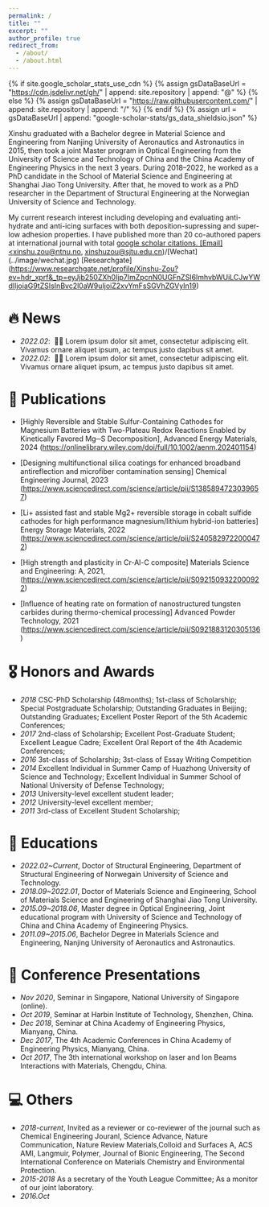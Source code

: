 ```yaml
---
permalink: /
title: ""
excerpt: ""
author_profile: true
redirect_from: 
  - /about/
  - /about.html
---
```


{% if site.google_scholar_stats_use_cdn %}
{% assign gsDataBaseUrl = "https://cdn.jsdelivr.net/gh/" | append: site.repository | append: "@" %}
{% else %}
{% assign gsDataBaseUrl = "https://raw.githubusercontent.com/" | append: site.repository | append: "/" %}
{% endif %}
{% assign url = gsDataBaseUrl | append: "google-scholar-stats/gs_data_shieldsio.json" %}

<span class='anchor' id='about-me'></span>

Xinshu graduated with a Bachelor degree in Material Science and Engineering from Nanjing University of Aeronautics and Astronautics in 2015, then took a joint Master program in Optical Engineering from the University of Science and Technology of China and the China Academy of Engineering Physics in the next 3 years. During 2018–2022, he worked as a PhD candidate in the School of Material Science and Engineering at Shanghai Jiao Tong University. After that, he moved to work as a PhD researcher in the Department of Structural Engineering at the Norwegian University of Science and Technology.

My current research interest including developing and evaluating anti-hydrate and anti-icing surfaces with both deposition-supressing and super-low adhesion properties. I have published more than 20 co-authored papers at international journal with total <a href='https://scholar.google.com/citations?user=C4_ELDsAAAAJ&hl=zh-CN'>google scholar citations.
[Email] <xinshu.zou@ntnu.no, xinshuzou@sjtu.edu.cn)/[Wechat] (../image/wechat.jpg) [Researchgate] (https://www.researchgate.net/profile/Xinshu-Zou?ev=hdr_xprf&_tp=eyJjb250ZXh0Ijp7ImZpcnN0UGFnZSI6ImhvbWUiLCJwYWdlIjoiaG9tZSIsInBvc2l0aW9uIjoiZ2xvYmFsSGVhZGVyIn19)

# 🔥 News
- *2022.02*: &nbsp;🎉🎉 Lorem ipsum dolor sit amet, consectetur adipiscing elit. Vivamus ornare aliquet ipsum, ac tempus justo dapibus sit amet. 
- *2022.02*: &nbsp;🎉🎉 Lorem ipsum dolor sit amet, consectetur adipiscing elit. Vivamus ornare aliquet ipsum, ac tempus justo dapibus sit amet. 

# 📝 Publications 

- [Highly Reversible and Stable Sulfur-Containing Cathodes for Magnesium Batteries with Two-Plateau Redox Reactions Enabled by Kinetically Favored Mg─S Decomposition], Advanced Energy Materials, 2024 (https://onlinelibrary.wiley.com/doi/full/10.1002/aenm.202401154)

- [Designing multifunctional silica coatings for enhanced broadband antireflection and microfiber contamination sensing] Chemical Engineering Journal, 2023 (https://www.sciencedirect.com/science/article/pii/S1385894723039657)

- [Li+ assisted fast and stable Mg2+ reversible storage in cobalt sulfide cathodes for high performance magnesium/lithium hybrid-ion batteries]  Energy Storage Materials, 2022 (https://www.sciencedirect.com/science/article/pii/S2405829722000472)

- [High strength and plasticity in Cr-Al-C composite] Materials Science and Engineering: A, 2021, (https://www.sciencedirect.com/science/article/pii/S0921509322000922)
  
- [Influence of heating rate on formation of nanostructured tungsten carbides during thermo-chemical processing]  Advanced Powder Technology, 2021 (https://www.sciencedirect.com/science/article/pii/S0921883120305136)


# 🎖 Honors and Awards

- *2018* CSC-PhD Scholarship (48months); 1st-class of Scholarship; Special Postgraduate Scholarship; Outstanding Graduates in Beijing; Outstanding Graduates; Excellent Poster Report of the 5th Academic Conferences;
 - *2017* 2nd-class of Scholarship; Excellent Post-Graduate Student; Excellent League Cadre; Excellent Oral Report of the 4th Academic Conferences;
- *2016* 3st-class of Scholarship; 3st-class of Essay Writing Competition
- *2014* Excellent Individual in Summer Camp of Huazhong University of Science and Technology; Excellent Individual in Summer School of National University of Defense Technology; 
- *2013* University-level excellent student leader;
- *2012* University-level excellent member;                                                                        
- *2011* 3rd-class of Excellent Student Scholarship;



# 📖 Educations


- *2022.02~Current*, Doctor of Structural Engineering, Department of Structural Engineering of Norwegain University of Science and Technology. 
- *2018.09~2022.01*, Doctor of Materials Science and Engineering, School of Materials Science and Engineering of Shanghai Jiao Tong University. 
- *2015.09~2018.06*, Master degree in Optical Engineering, Joint educational program with University of Science and Technology of China and China Academy of Engineering Physics.
- *2011.09~2015.06*, Bachelor Degree in Materials Science and Engineering, Nanjing University of Aeronautics and Astronautics.


# 💬 Conference Presentations

- *Nov 2020*, Seminar in Singapore, National University of Singapore (online). 
- *Oct 2019*, Seminar at Harbin Institute of Technology, Shenzhen, China.
- *Dec 2018*, Seminar at China Academy of Engineering Physics, Mianyang, China.
- *Dec 2017*, The 4th Academic Conferences in China Academy of Engineering Physics, Mianyang, China.
- *Oct 2017*, The 3th international workshop on laser and Ion Beams Interactions with Materials, Chengdu, China.

# 💻 Others  

- *2018-current*, Invited as a reviewer or co-reviewer of the journal such as Chemical Engineering Jouranl, Science Advance, Nature Communication, Nature Review Materials,Colloid and 
Surfaces A, ACS AMI, Langmuir, Polymer, Journal of Bionic Engineering, The Second International Conference on Materials Chemistry and Environmental Protection.
- *2015-2018*     As a secretary of the Youth League Committee; As a monitor of our joint laboratory.
- *2016.Oct*

